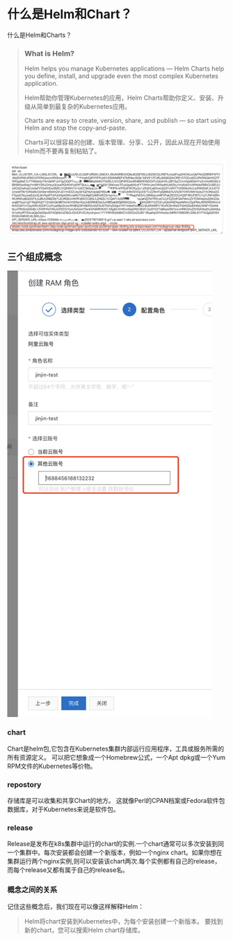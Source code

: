 # 什么是Helm和Chart？

什么是Helm和Charts？

> ### What is Helm?
>
> Helm helps you manage Kubernetes applications — Helm Charts help you define, install, and upgrade even the most complex Kubernetes application.
>
> Helm帮助你管理Kubernetes的应用，Helm Charts帮助你定义、安装、升级从简单到最复杂的Kubernetes应用。
>
> Charts are easy to create, version, share, and publish — so start using Helm and stop the copy-and-paste.
>
> Charts可以很容易的创建、版本管理、分享、公开，因此从现在开始使用Helm而不要再复制粘贴了。

![](../../../../.gitbook/assets/image%20%2888%29.png)

## 三个组成概念

![](../../../../.gitbook/assets/image%20%2878%29.png)

### chart

Chart是helm包,它包含在Kubernetes集群内部运行应用程序，工具或服务所需的所有资源定义。 可以把它想象成一个Homebrew公式，一个Apt dpkg或一个Yum RPM文件的Kubernetes等价物。

### repostory

存储库是可以收集和共享Chart的地方。 这就像Perl的CPAN档案或Fedora软件包数据库，对于Kubernetes来说是软件包。

### release

Release是发布在k8s集群中运行的chart的实例.一个chart通常可以多次安装到同一个集群中。每次安装都会创建一个新版本，例如一个nginx chart。如果你想在集群运行两个nginx实例,则可以安装该chart两次.每个实例都有自己的release，而每个release又都有属于自己的release名。

### 概念之间的关系

记住这些概念后，我们现在可以像这样解释Helm：

> Helm将chart安装到Kubernetes中，为每个安装创建一个新版本。 要找到新的chart，您可以搜索Helm chart存储库。

